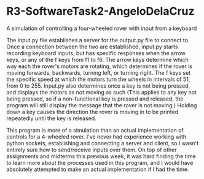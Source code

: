 # R3-SoftwareTask2-AngeloDelaCruz
 A simulation of controlling a four-wheeled rover with input from a keyboard

 The input.py file establishes a server for the output.py file to connect to.
Once a connection between the two are established, input.py starts recording keyboard inputs, but has specific responses when the arrow keys, or any of the f keys from f1 to f6.
The arrow keys determine which way each the rover's motors are rotating, which determines if the rover is moving forwards, backwards, turning left, or turning right. The f keys set the specific speed at which the motors turn the wheels in intervals of 51, from 0 to 255. Input.py also determines once a key is not being pressed, and displays the motors as not moving as such (This applies to any key not being pressed, so if a non-functional key is pressed and released, the program will still display the message that the rover is not moving.)
Holding down a key causes the direction the rover is moving in to be printed repeatedly until the key is released. 

This program is more of a simulation than an actual implementation of controls for a 4-wheeled rover. I've never had experience working with python sockets, establishing and connecting a server and client, so I wasn't entirely sure how to send/receive inputs over them. On top of other assignments and midterms this previous week, it was hard finding the time to learn more about the processes used in this program, and I would have absolutely attempted to make an actual implementation if I had the time.
